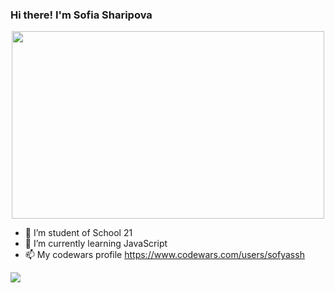 ### Hi there! I'm Sofia Sharipova

<div align="center">
  <img src="https://media.giphy.com/media/k0ijJhqrUP4T2EvmJ1/giphy.gif" width="500" height="300"/>
</div>

- 🔭 I’m student of School 21
- 🌱 I’m currently learning JavaScript
- 📫 My codewars profile https://www.codewars.com/users/sofyassh
<img src=https://www.codewars.com/users/sofyassh/badges/small>







